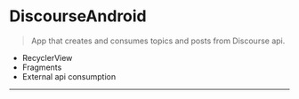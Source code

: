 # DiscourseAndroid

> App that creates and consumes topics and posts from Discourse api.

- RecyclerView
- Fragments
- External api consumption

-------
